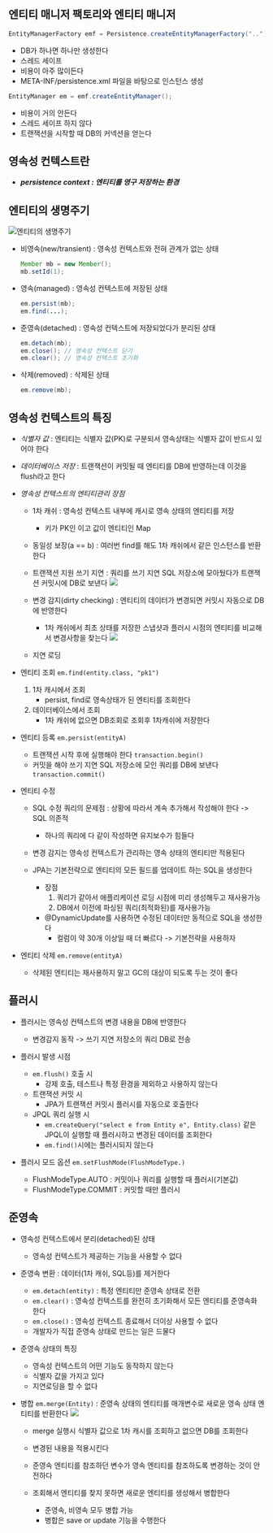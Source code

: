 ## 엔티티 매니저 팩토리와 엔티티 매니저
``` java
EntityManagerFactory emf = Persistence.createEntityManagerFactory("..");
```
- DB가 하나면 하나만 생성한다
- 스레드 세이프
- 비용이 아주 많이든다
- META-INF/persistence.xml 파일을 바탕으로 인스턴스 생성


```java
EntityManager em = emf.createEntityManager();
```
- 비용이 거의 안든다
- 스레드 세이프 하지 않다
- 트랜잭션을 시작할 때 DB의 커넥션을 얻는다


## 영속성 컨텍스트란
- ***persistence context : 엔티티를 영구 저장하는 환경***

## 엔티티의 생명주기
![엔티티의 생명주기](https://ultrakain.gitbooks.io/jpa/content/chapter3/images/JPA_3_2.png)

- 비영속(new/transient) : 영속성 컨텍스트와 전혀 관계가 없는 상태
    ```java
    Member mb = new Member();
    mb.setId(1);
    ```
- 영속(managed) : 영속성 컨텍스트에 저장된 상태
    ```java
    em.persist(mb);
    em.find(...);
    ```
    
- 준영속(detached) : 영속성 컨텍스트에 저장되었다가 분리된 상태
    ```java
    em.detach(mb);
    em.close(); // 영속성 컨텍스트 닫기
    em.clear(); // 영속성 컨텍스트 초기화
    ```

- 삭제(removed) : 삭제된 상태
    ```java
    em.remove(mb);
    ```
    

## 영속성 컨텍스트의 특징
- *식별자 값* : 엔티티는 식별자 값(PK)로 구분되서 영속상태는 식별자 값이 반드시 있어야 한다
- *데이터베이스 저장* : 트랜잭션이 커밋될 때 엔티티를 DB에 반영하는데 이것을 flush라고 한다
- *영속성 컨텍스트의 엔티티관리 장점* 
    - 1차 캐쉬 : 영속성 컨텍스트 내부에 캐시로 영속 상태의 엔티티를 저장
        - 키가 PK인 이고 값이 엔티티인 Map
    - 동일성 보장(a == b) : 여러번 find를 해도 1차 캐쉬에서 같은 인스턴스를 반환한다
    - 트랜잭션 지원 쓰기 지연 : 쿼리를 쓰기 지연 SQL 저장소에 모아뒀다가 트랜잭션 커밋시에 DB로 보낸다
        ![](https://velog.velcdn.com/cloudflare/seungho1216/06fb89f1-62dd-4447-81f0-66d469e0c5b2/%EC%98%81%EC%86%8D%EC%BB%A8%ED%85%8D%EC%8A%A4%ED%8A%B8%EC%A0%84%EC%B2%B4.png)
    - 변경 감지(dirty checking) : 엔티티의 데이터가 변경되면 커밋시 자동으로 DB에 반영한다
        - 1차 캐쉬에서 최초 상태를 저장한 스냅샷과 플러시 시점의 엔티티를 비교해서 변경사항을 찾는다
        ![](https://img1.daumcdn.net/thumb/R800x0/?scode=mtistory2&fname=https%3A%2F%2Fblog.kakaocdn.net%2Fdn%2FdG1iTX%2FbtqFa7GzKP5%2FtCELwKVoc1dz9DgjNN58CK%2Fimg.png)
        
    - 지연 로딩

- 엔티티 조회 `em.find(entity.class, "pk1")` 
    1. 1차 캐시에서 조회
        - persist, find로 영속상태가 된 엔티티를 조회한다
    2. 데이터베이스에서 조회
        - 1차 캐쉬에 없으면 DB조회로 조회후 1차캐쉬에 저장한다
    
- 엔티티 등록 `em.persist(entityA)`
    - 트랜잭션 시작 후에 실행해야 한다 `transaction.begin()`
    - 커밋을 해야 쓰기 지연 SQL 저장소에 모인 쿼리를 DB에 보낸다 `transaction.commit()`
    
- 엔티티 수정
    - SQL 수정 쿼리의 문제점 : 상황에 따라서 계속 추가해서 작성해야 한다 -> SQL 의존적
        - 하나의 쿼리에 다 같이 작성하면 유지보수가 힘들다

    - 변경 감지는 영속성 컨텍스트가 관리하는 영속 상태의 엔티티만 적용된다
    - JPA는 기본전략으로 엔티티의 모든 필드를 업데이트 하는 SQL을 생성한다
        - 장점
            1. 쿼리가 같아서 애플리케이션 로딩 시점에 미리 생성해두고 재사용가능
            2. DB에서 이전에 파싱된 쿼리(최적화된)를 재사용가능
        - @DynamicUpdate를 사용하면 수정된 데이터만 동적으로 SQL을 생성한다
            - 컬럼이 약 30개 이상일 때 더 빠르다 -> 기본전략을 사용하자

- 엔티티 삭제 `em.remove(entityA)`
    - 삭제된 엔티티는 재사용하지 말고 GC의 대상이 되도록 두는 것이 좋다

## 플러시
- 플러시는 영속성 컨텍스트의 변경 내용을 DB에 반영한다
    - 변경감지 동작 -> 쓰기 지연 저장소의 쿼리 DB로 전송 
- 플러시 발생 시점
    - `em.flush()` 호출 시
        - 강제 호출, 테스트나 특정 환경을 제외하고 사용하지 않는다
    - 트랜잭션 커밋 시
        - JPA가 트랜잭션 커밋시 플러시를 자동으로 호출한다
    - JPQL 쿼리 실행 시 
        - `em.createQuery("select e from Entity e", Entity.class)` 같은 JPQL이 실행할 때 플러시하고 변경된 데이터를 조회한다
        - `em.find()`시에는 플러시되지 않는다

- 플러시 모드 옵션 `em.setFlushMode(FlushModeType.)`
    - FlushModeType.AUTO : 커밋이나 쿼리를 실행할 때 플러시(기본값)
    - FlushModeType.COMMIT : 커밋할 때만 플러시

     
## 준영속
- 영속성 컨텍스트에서 분리(detached)된 상태
    - 영속성 컨텍스트가 제공하는 기능을 사용할 수 없다

- 준영속 변환 : 데이터(1차 캐쉬, SQL등)를 제거한다
    - `em.detach(entity)` : 특정 엔티티만 준영속 상태로 전환
    - `em.clear()` : 영속성 컨텍스트를 완전히 초기화해서 모든 엔티티를 준영속화 한다
    - `em.close()` : 영속성 컨텍스트 종료해서 더이상 사용할 수 없다
    - 개발자가 직접 준영속 상태로 만드는 일은 드물다

- 준영속 상태의 특징
    - 영속성 컨텍스트의 어떤 기능도 동작하지 않는다
    - 식별자 값을 가지고 있다
    - 지연로딩을 할 수 없다

- 병합 `em.merge(Entity)` : 준영속 상태의 엔티티를 매개변수로 새로운 영속 상태 엔티티를 반환한다
    ![](https://blog.kakaocdn.net/dn/toLIq/btqBBViAn5G/bbF90GjZgP0VbzxkSl9er0/img.png)
    - merge 실행시 식별자 값으로 1차 캐시를 조회하고 없으면 DB를 조회한다
    - 변경된 내용을 적용시킨다
    - 준영속 엔티티를 참조하던 변수가 영속 엔티티를 참조하도록 변경하는 것이 안전하다

    - 조회해서 엔티티를 찾지 못하면 새로운 엔티티를 생성해서 병합한다
        - 준영속, 비영속 모두 병합 가능
        - 병합은 save or update 기능을 수행한다
    
